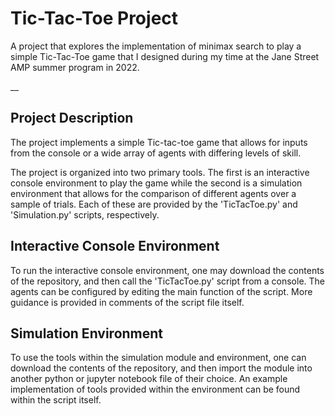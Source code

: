 # Tic-Tac-Toe Project

A project that explores the implementation of minimax search to play a simple Tic-Tac-Toe game that I designed during my time at the Jane Street AMP summer program in 2022. 

__

## Project Description

The project implements a simple Tic-tac-toe game that allows for inputs from the console or a wide array of agents with differing levels of skill.

The project is organized into two primary tools. The first is an interactive console environment to play the game while the second is a simulation environment that allows for the comparison of different agents over a sample of trials. Each of these are provided by the 'TicTacToe.py' and 'Simulation.py' scripts, respectively.

## Interactive Console Environment

To run the interactive console environment, one may download the contents of the repository, and then call the 'TicTacToe.py' script from a console. The agents can be configured by editing the main function of the script. More guidance is provided in comments of the script file itself.

## Simulation Environment

To use the tools within the simulation module and environment, one can download the contents of the repository, and then import the module into another python or jupyter notebook file of their choice. An example implementation of tools provided within the environment can be found within the script itself.
